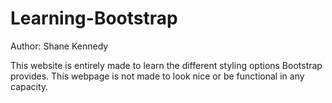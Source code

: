 # Learning-Bootstrap

Author: Shane Kennedy

This website is entirely made to learn the different styling options Bootstrap provides. This webpage is not made to look nice or be functional in any capacity.
